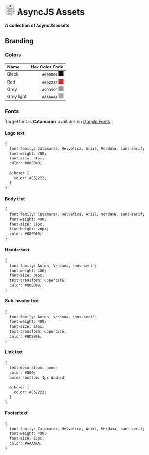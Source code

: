 # ![Async Logo](https://raw.githubusercontent.com/asyncjs/assets/master/branding/logo/async-logo-32x32.png) AsyncJS Assets

**A collection of AsyncJS assets**

## Branding

### Colors

| Name       | Hex Color Code |
|:-----------|---------------:|
| Black      | `#000000` ![swatch](https://raw.githubusercontent.com/asyncjs/assets/master/color-swatches/swatch-black.png) |
| Red        | `#E52222` ![swatch](https://raw.githubusercontent.com/asyncjs/assets/master/color-swatches/swatch-red.png) |
| Grey       | `#9D999E` ![swatch](https://raw.githubusercontent.com/asyncjs/assets/master/color-swatches/swatch-grey.png) |
| Grey light | `#AAAAAA` ![swatch](https://raw.githubusercontent.com/asyncjs/assets/master/color-swatches/swatch-grey-light.png) |

### Fonts

Target font is **Catamaran**, available on [Google Fonts](https://fonts.google.com/specimen/Catamaran).

#### Logo text

```less
{
  font-family: Catamaran, Helvetica, Arial, Verdana, sans-serif;
  font-weight: 700;
  font-size: 48px;
  color: #000000;

  &:hover {
    color: #E52222;
  }
}
```

#### Body text

```less
{
  font-family: Catamaran, Helvetica, Arial, Verdana, sans-serif;
  font-weight: 400;
  font-size: 16px;
  line-height: 26px;
  color: #000000;
}
```

#### Header text

```less
{
  font-family: Anton, Verdana, sans-serif;
  font-weight: 400;
  font-size: 36px;
  text-transform: uppercase;
  color: #000000;
}
```

#### Sub-header text

```less
{
  font-family: Anton, Verdana, sans-serif;
  font-weight: 400;
  font-size: 18px;
  text-transform: uppercase;
  color: #9D999E;
}
```

#### Link text

```less
{
  text-decoration: none;
  color: #000;
  border-bottom: 1px dashed;

  &:hover {
    color: #E52222;
  }
}
```

#### Footer text

```less
{
  font-family: Catamaran, Helvetica, Arial, Verdana, sans-serif;
  font-weight: 400;
  font-size: 12px;
  color: #AAAAAA;
}
```
